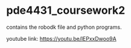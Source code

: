 # pde4431_coursework2

contains the robodk file and python programs.

youtube link:
https://youtu.be/lEPxxDwoo9A
